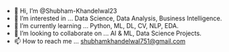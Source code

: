 - 👋 Hi, I’m @Shubham-Khandelwal23
- 👀 I’m interested in ... Data Science, Data Analysis, Business Intelligence.
- 🌱 I’m currently learning ... Python, ML, DL, CV, NLP, EDA.
- 💞️ I’m looking to collaborate on ... AI & ML, Data Science Projects.
- 📫 How to reach me ... shubhamkhandelwal751@gmail.com

<!---
Shubham-Khandelwal23/Shubham-Khandelwal23 is a ✨ special ✨ repository because its `README.md` (this file) appears on your GitHub profile.
You can click the Preview link to take a look at your changes.
--->
